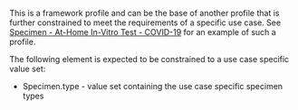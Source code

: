This is a framework profile and can be the base of another profile that is further constrained to meet the requirements of a specific use case. See [Specimen - At-Home In-Vitro Test - COVID-19](StructureDefinition-Specimen-at-home-in-vitro-test-covid.html) for an example of such a profile.

The following element is expected to be constrained to a use case specific value set:
* Specimen.type - value set containing the use case specific specimen types